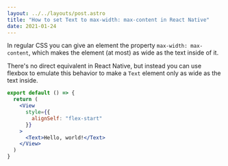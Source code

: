 ```yaml
---
layout: ../../layouts/post.astro
title: "How to set Text to max-width: max-content in React Native"
date: 2021-01-24
---
```

In regular CSS you can give an element the property `max-width: max-content`, which makes the element (at most) as wide as the text inside of it.

There's no direct equivalent in React Native, but instead you can use flexbox to emulate this behavior to make a `Text` element only as wide as the text inside.

```jsx
export default () => {
  return (
    <View
      style={{
        alignSelf: "flex-start"
      }}
    >
      <Text>Hello, world!</Text>
    </View>
  )
}
```